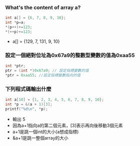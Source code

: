 ### What's the content of array a?
````C
int a[] = {6, 7, 8, 9, 10};
int *p=a;
*(p++)+=123;
*(++p)+=123;
````
- a[] = {129, 7, 131, 9, 10} 

### 設定一個絕對位址為0x67a9的整數型變數的值為0xaa55
````C
int *ptr;
ptr = (int *)0x67a9; // 設定指標變數的值
*ptr = 0xaa55; //設定指標變數指向的值
````
### 下列程式碼輸出什麼
````C
int a[10] = {1, 2, 3, 4, 5, 6, 7, 8, 9, 10};
int *p = &(a + 1)[3];
printf("%d\n", *p);
````
- 輸出 5  
- 因為a+1指向a的第二個元素，[3]表示再向後移動3個元素  
- a+1是跳一個int的大小(a想成指標)  
- &a+1是跳一整個array的大小  
